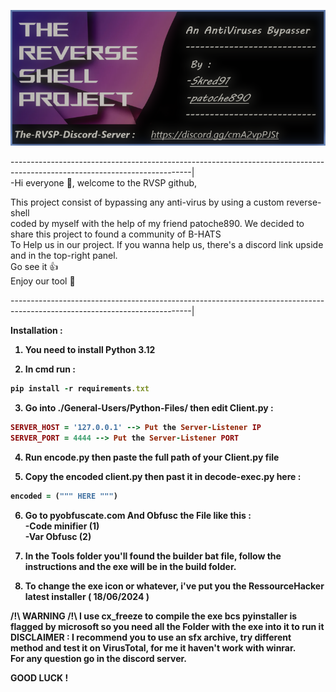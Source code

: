 ![alt text](https://github.com/skred91/RVSP-main/blob/main/Banniere.png)


---------------------------------------------------------------------------------------------------------------------------|<br/>
-Hi everyone 👋, welcome to the RVSP github,<br/>

This project consist of bypassing any anti-virus by using a custom reverse-shell<br/>
coded by myself with the help of my friend patoche890. We decided to share this project to found a community of B-HATS<br/>
To Help us in our project. If you wanna help us, there's a discord link upside and in the top-right panel.<br/>
Go see it 👍<br/>
Enjoy our tool 👋<br/>

---------------------------------------------------------------------------------------------------------------------------|<br/>

<b>Installation :<b/>

1) You need to install Python 3.12<br>

2) In cmd run :
```ruby
pip install -r requirements.txt
```
3) Go into ./General-Users/Python-Files/ then edit Client.py :
```ruby
SERVER_HOST = '127.0.0.1' --> Put the Server-Listener IP
SERVER_PORT = 4444 --> Put the Server-Listener PORT
```
4) Run encode.py then paste the full path of your Client.py file<br>

5) Copy the encoded client.py then past it in decode-exec.py here :
```ruby
encoded = (""" HERE """)
```

6) Go to pyobfuscate.com And Obfusc the File like this :<br>
   -Code minifier (1)<br>
   -Var Obfusc (2)<br>

7) In the Tools folder you'll found the builder bat file, follow the instructions and the exe will be in the build folder.<br>

8) To change the exe icon or whatever, i've put you the RessourceHacker latest installer ( 18/06/2024 )

/!\ WARNING /!\ I use cx_freeze to compile the exe bcs pyinstaller is flagged by microsoft so you need all the Folder with the exe into it to run it<br>
DISCLAIMER : I recommend you to use an sfx archive, try different method and test it on VirusTotal, for me it haven't work with winrar.<br>
For any question go in the discord server.<br>

GOOD LUCK !
